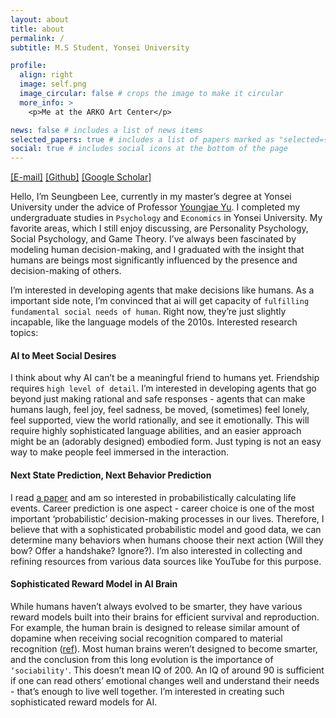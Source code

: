 ```yaml
---
layout: about
title: about
permalink: /
subtitle: M.S Student, Yonsei University 

profile:
  align: right
  image: self.png
  image_circular: false # crops the image to make it circular
  more_info: >
    <p>Me at the ARKO Art Center</p>

news: false # includes a list of news items
selected_papers: true # includes a list of papers marked as "selected={true}"
social: true # includes social icons at the bottom of the page
---
```

<a href="mailto:seungblee@yonsei.ac.kr">[E-mail]</a> <a href="https://github.com/seunbite">[Github]</a> <a href="https://scholar.google.com/citations?user=YdbC5yUAAAAJ&hl=ko">[Google Scholar]</a>


Hello, I’m Seungbeen Lee, currently in my master’s degree at Yonsei University under the advice of Professor [Youngjae Yu](https://scholar.google.com/citations?user=WDO24ZYAAAAJ&hl=ko&oi=ao). I completed my undergraduate studies in `Psychology` and `Economics` in Yonsei University. My favorite areas, which I still enjoy discussing, are Personality Psychology, Social Psychology, and Game Theory. I’ve always been fascinated by modeling human decision-making, and I graduated with the insight that humans are beings most significantly influenced by the presence and decision-making of others.

I’m interested in developing agents that make decisions like humans. As a important side note, I’m convinced that ai will get capacity of `fulfilling fundamental social needs of human`. Right now, they’re just slightly incapable, like the language models of the 2010s. Interested research topics:

#### AI to Meet Social Desires 
I think about why AI can’t be a meaningful friend to humans yet. Friendship requires `high level of detail`. I’m interested in developing agents that go beyond just making rational and safe responses - agents that can make humans laugh, feel joy, feel sadness, be moved, (sometimes) feel lonely, feel supported, view the world rationally, and see it emotionally. This will require highly sophisticated language abilities, and an easier approach might be an (adorably designed) embodied form. Just typing is not an easy way to make people feel immersed in the interaction.

#### Next State Prediction, Next Behavior Prediction 
I read [a paper](https://life2vecai.com/) and am so interested in probabilistically calculating life events. Career prediction is one aspect - career choice is one of the most important ‘probabilistic’ decision-making processes in our lives. Therefore, I believe that with a sophisticated probabilistic model and good data, we can determine many behaviors when humans choose their next action (Will they bow? Offer a handshake? Ignore?). I’m also interested in collecting and refining resources from various data sources like YouTube for this purpose.

#### Sophisticated Reward Model in AI Brain 
While humans haven’t always evolved to be smarter, they have various reward models built into their brains for efficient survival and reproduction. For example, the human brain is designed to release similar amount of dopamine when receiving social recognition compared to material recognition ([ref](https://pubmed.ncbi.nlm.nih.gov/18439412/)). Most human brains weren’t designed to become smarter, and the conclusion from this long evolution is the importance of `‘sociability'`. This doesn’t mean IQ of 200. An IQ of around 90 is sufficient if one can read others’ emotional changes well and understand their needs - that’s enough to live well together. I’m interested in creating such sophisticated reward models for AI.